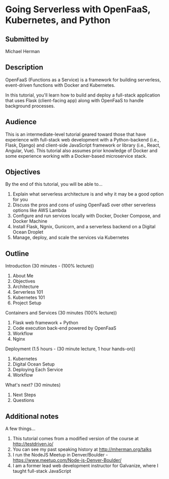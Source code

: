 # Going Serverless with OpenFaaS, Kubernetes, and Python

## Submitted by

Michael Herman

## Description

OpenFaaS (Functions as a Service) is a framework for building serverless, event-driven functions with Docker and Kubernetes.

In this tutorial, you'll learn how to build and deploy a full-stack application that uses Flask (client-facing app) along with OpenFaaS to handle background processes.

## Audience

This is an intermediate-level tutorial geared toward those that have experience with full-stack web development with a Python-backend (i.e., Flask, Django) and client-side JavaScript framework or library (i.e., React, Angular, Vue). This tutorial also assumes prior knowledge of Docker and some experience working with a Docker-based microservice stack.

## Objectives

By the end of this tutorial, you will be able to...

1. Explain what serverless architecture is and why it may be a good option for you
2. Discuss the pros and cons of using OpenFaaS over other serverless options like AWS Lambda
3. Configure and run services locally with Docker, Docker Compose, and Docker Machine
4. Install Flask, Ngnix, Gunicorn, and a serverless backend on a Digital Ocean Droplet
5. Manage, deploy, and scale the services via Kubernetes

## Outline

Introduction (30 minutes - (100% lecture))

1. About Me
2. Objectives
3. Architecture
4. Serverless 101
5. Kubernetes 101
6. Project Setup

Containers and Services (30 minutes (100% lecture))

1. Flask web framework + Python
2. Code execution back-end powered by OpenFaaS
3. Workflow
4. Nginx

Deployment (1.5 hours - (30 minute lecture, 1 hour hands-on))

1. Kubernetes
2. Digital Ocean Setup
3. Deploying Each Service
4. Workflow

What's next? (30 minutes)

1. Next Steps
2. Questions

## Additional notes

A few things...

1. This tutorial comes from a modified version of the course at http://testdriven.io/
2. You can see my past speaking history at http://mherman.org/talks
3. I run the NodeJS Meetup in Denver/Boulder - https://www.meetup.com/Node-js-Denver-Boulder/
4. I am a former lead web development instructor for Galvanize, where I taught full-stack JavaScript
